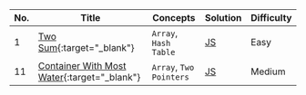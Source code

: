 | No. | Title | Concepts | Solution | Difficulty |
| --- | ----- | ------- | -------- | ---------- |
| 1 | [Two Sum](https://leetcode.com/problems/two-sum/){:target="_blank"} | `Array`, `Hash Table` | [JS](./javascript/01_Two_Sum.js) | Easy |
| 11 | [Container With Most Water](https://leetcode.com/problems/container-with-most-water/){:target="_blank"} | `Array`, `Two Pointers` | [JS](./javascript/11_Container_With_Most_Water.js) | Medium |